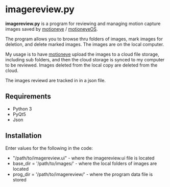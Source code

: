 # imagereview.py

**imagereview.py** is a program for reviewing and managing motion capture images saved by [motioneye](https://github.com/ccrisan/motioneye)
 / [motioneyeOS](https://github.com/ccrisan/motioneyeos).

The program allows you to browse thru folders of images, mark images for deletion, and delete marked images.
The images are on the local computer.

My usage is to have [motioneye](https://github.com/ccrisan/motioneye) upload the images to a cloud file storage, including sub folders, and then the cloud storage is synced to my computer to be reviewed. Images deleted from the local copy are deleted from the cloud.

The images reviewd are tracked in in a json file.

## Requirements
* Python 3
* PyQt5
* Json


## Installation
Enter values for the following in the code:
* "/path/to/imagereview.ui"           - where the imagereview.ui file is located
* base_dir = '/path/to/images/'       - where the local folders of images are located
* prog_dir = '/path/to/imagereview/'  - where the program data file is stored
